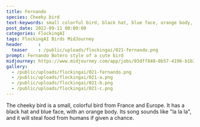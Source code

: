 ```yaml
---
title: Fernando
species: Cheeky bird
text-keywords: small colorful bird, black hat, blue face, orange body, from France and Europe. its song sounds like "la la la", will steal food from humans if given a chance
post_date: 2022-09-11 00:00:00
categories: FlockingAI
tags: FlockingAI Birds MidJourney 
header      :
  teaser    : /public/uploads/flockingai/021-fernando.png
prompt: Fernando Botero style of a cute bird
midjourney: https://www.midjourney.com/app/jobs/03dff840-0b57-4196-b1b3-fb0ef61084fc
gallery: 
  - /public/uploads/flockingai/021-fernando.png
  - /public/uploads/flockingai/021-a.png
  - /public/uploads/flockingai/021-b.png
  - /public/uploads/flockingai/021-c.png
---
```


The cheeky bird is a small, colorful bird from France and Europe. It has a black hat and blue face, with an orange body. Its song sounds like "la la la", and it will steal food from humans if given a chance.
